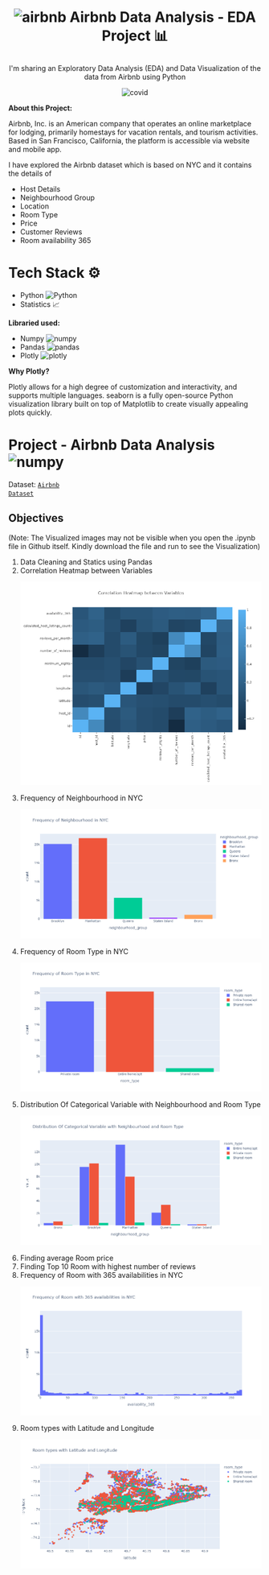 # <p align="center"><img src="https://www.theriver.asia/wp-content/uploads/2020/01/pngkey.com-airbnb-logo-png-605967.png" alt="airbnb" width="35" height="35"/>  Airbnb Data Analysis - EDA Project 📊</p>

<p align="center">I'm sharing an Exploratory Data Analysis (EDA) and Data Visualization of the data from Airbnb using Python</p>

<p align="center"><img src="https://techstory.in/wp-content/uploads/2021/03/airbnb-678x381-1.jpg" alt="covid" width="512" height="288"/></p>

<b>About this Project:</b>

Airbnb, Inc. is an American company that operates an online marketplace for lodging, primarily homestays for vacation rentals, and tourism activities. Based in San Francisco, California, the platform is accessible via website and mobile app.

I have explored the Airbnb dataset which is based on NYC and it contains the details of
- Host Details
- Neighbourhood Group
- Location
- Room Type
- Price
- Customer Reviews
- Room availability 365

# Tech Stack ⚙️

 - Python <img src="https://upload.wikimedia.org/wikipedia/commons/thumb/c/c3/Python-logo-notext.svg/2048px-Python-logo-notext.svg.png" alt="Python" width="18" height="18"/>
 - Statistics 📈
 
 <b>Libraried used:</b>
  - Numpy <img src="https://codebykelvin.com/learning/python/data-science/numpy-series/cover-numpy.png" alt="numpy" width="22" height="22"/>
  - Pandas <img src="https://upload.wikimedia.org/wikipedia/commons/thumb/2/22/Pandas_mark.svg/1200px-Pandas_mark.svg.png" alt="pandas" width="18" height="25"/>
  - Plotly <img src="https://res.cloudinary.com/crunchbase-production/image/upload/c_lpad,h_256,w_256,f_auto,q_auto:eco,dpr_1/wgshctk7kjdxl6omgwra" alt="plotly" width="18" height="18"/>

<b>Why Plotly?</b>

Plotly allows for a high degree of customization and interactivity, and supports multiple languages. seaborn is a fully open-source Python visualization library built on top of Matplotlib to create visually appealing plots quickly.

# Project - Airbnb Data Analysis <img src="https://cdn-icons-png.flaticon.com/512/138/138339.png" alt="numpy" width="35" height="35"/>

Dataset: <code>[Airbnb Dataset](https://github.com/Azhar23S/Airbnb_Data_Analysis-EDA_Project/blob/main/airbnb_nyc_2019.csv)</code>

<h2><b>Objectives</b></h2>

(Note: The Visualized images may not be visible when you open the .ipynb file in Github itself. Kindly download the file and run to see the Visualization)

1. Data Cleaning and Statics using Pandas
2. Correlation Heatmap between Variables <p align="center"><img src="https://github.com/Azhar23S/Airbnb_Data_Analysis-EDA_Project/blob/main/Correlation%20Heatmap.png"/></p>
3. Frequency of Neighbourhood in NYC <p align="center"><img src="https://github.com/Azhar23S/Airbnb_Data_Analysis-EDA_Project/blob/main/Frequency%20of%20Neighbourhood%20in%20NYC.png"/></p>
4. Frequency of Room Type in NYC <p align="center"><img src="https://github.com/Azhar23S/Airbnb_Data_Analysis-EDA_Project/blob/main/Frequency%20of%20Room%20Type%20in%20NYC.png"/></p>
5. Distribution Of Categorical Variable with Neighbourhood and Room Type <p align="center"><img src="https://github.com/Azhar23S/Airbnb_Data_Analysis-EDA_Project/blob/main/Distribution%20Of%20Categorical%20Variable%20with%20Neighbourhood%20and%20Room%20Type.png"/></p>
6. Finding average Room price
7. Finding Top 10 Room with highest number of reviews
8. Frequency of Room with 365 availabilities in NYC <p align="center"><img src="https://github.com/Azhar23S/Airbnb_Data_Analysis-EDA_Project/blob/main/Frequency%20of%20Room%20with%20365%20availabilities%20in%20NYC.png"/></p>
9. Room types with Latitude and Longitude <p align="center"><img src="https://github.com/Azhar23S/Airbnb_Data_Analysis-EDA_Project/blob/main/Room%20types%20with%20Latitude%20and%20Longitude.png"/></p>

